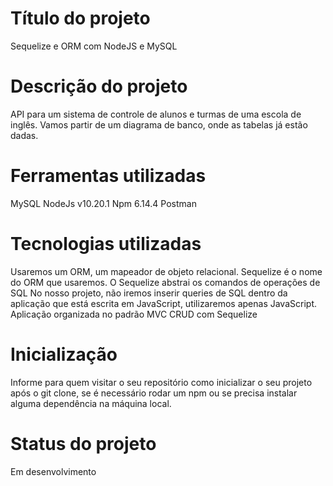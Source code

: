 # Título do projeto

Sequelize e ORM com NodeJS e MySQL

# Descrição do projeto

API para um sistema de controle de alunos e turmas de uma escola de inglês.
Vamos partir de um diagrama de banco, onde as tabelas já estão dadas.

# Ferramentas utilizadas

MySQL
NodeJs v10.20.1
Npm 6.14.4
Postman

# Tecnologias utilizadas

Usaremos um ORM, um mapeador de objeto relacional.
Sequelize é o nome do ORM que usaremos.
O Sequelize abstrai os comandos de operações de SQL
No nosso projeto, não iremos inserir queries de SQL dentro da aplicação que está escrita em JavaScript, utilizaremos apenas JavaScript.
Aplicação organizada no padrão MVC
CRUD com Sequelize

# Inicialização

Informe para quem visitar o seu repositório como inicializar o seu projeto após o git clone, se é necessário rodar um npm ou se precisa instalar alguma dependência na máquina local.

# Status do projeto

Em desenvolvimento
